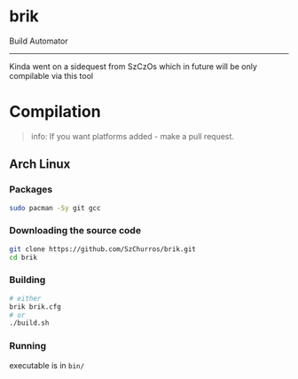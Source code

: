 # brik
 Build Automator

---

Kinda went on a sidequest from SzCzOs which in future will be only compilable via this tool

# Compilation

> info: If you want platforms added - make a pull request.

## Arch Linux

### Packages

```bash
sudo pacman -Sy git gcc
```

### Downloading the source code

```bash
git clone https://github.com/SzChurros/brik.git
cd brik
```

### Building

```bash
# either
brik brik.cfg
# or
./build.sh
```

### Running
 
executable is in `bin/`

